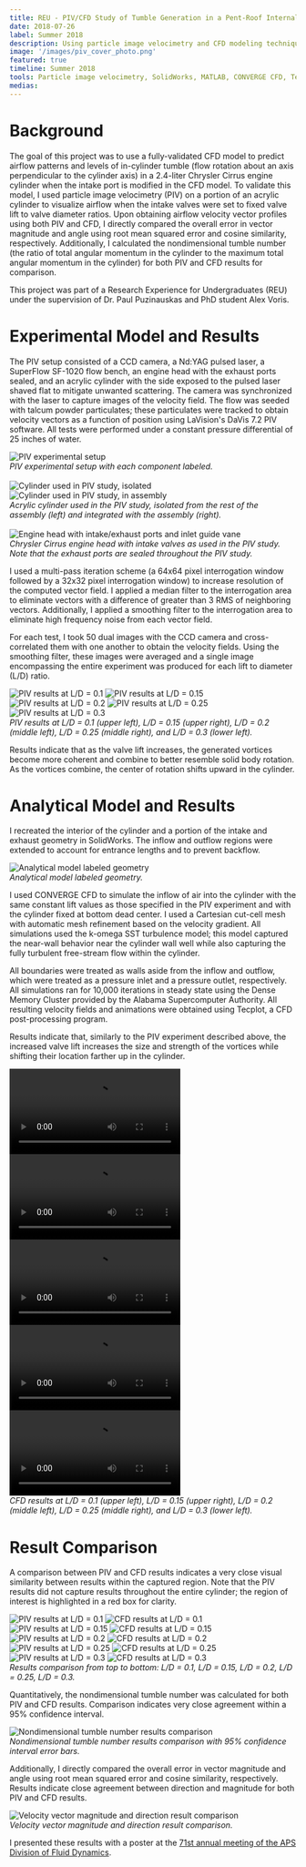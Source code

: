 ```yaml
---
title: REU - PIV/CFD Study of Tumble Generation in a Pent-Roof Internal Combustion Engine
date: 2018-07-26
label: Summer 2018
description: Using particle image velocimetry and CFD modeling techniques to validate and predict airflow patterns in an internal combustion engine 
image: '/images/piv_cover_photo.png'
featured: true
timeline: Summer 2018
tools: Particle image velocimetry, SolidWorks, MATLAB, CONVERGE CFD, Tecplot
medias:
---
```

# Background

The goal of this project was to use a fully-validated CFD model to predict airflow patterns and levels of in-cylinder tumble (flow rotation about an axis perpendicular to the cylinder axis) in a 2.4-liter Chrysler Cirrus engine cylinder when the intake port is modified in the CFD model. To validate this model, I used particle image velocimetry (PIV) on a portion of an acrylic cylinder to visualize airflow when the intake valves were set to fixed valve lift to valve diameter ratios. Upon obtaining airflow velocity vector profiles using both PIV and CFD, I directly compared the overall error in vector magnitude and angle using root mean squared error and cosine similarity, respectively. Additionally, I calculated the nondimensional tumble number (the ratio of total angular momentum in the cylinder to the maximum total angular momentum in the cylinder) for both PIV and CFD results for comparison.

This project was part of a Research Experience for Undergraduates (REU) under the supervision of Dr. Paul Puzinauskas and PhD student Alex Voris.

# Experimental Model and Results

The PIV setup consisted of a CCD camera, a Nd:YAG pulsed laser, a SuperFlow SF-1020 flow bench, an engine head with the exhaust ports sealed, and an acrylic cylinder with the side exposed to the pulsed laser shaved flat to mitigate unwanted scattering. The camera was synchronized with the laser to capture images of the velocity field. The flow was seeded with talcum powder particulates; these particulates were tracked to obtain velocity vectors as a function of position using LaVision's DaVis 7.2 PIV software. All tests were performed under a constant pressure differential of 25 inches of water.

<div class="gallery-box">
  <div class="gallery_two">
    <img src="/images/piv_setup_labeled.png" loading="lazy" alt="PIV experimental setup">
  </div>
  <em>PIV experimental setup with each component labeled.</em>
</div>

<br />

<div class="gallery-box">
  <div class="gallery_two">
    <img src="/images/piv_cylinder.png" loading="lazy" alt="Cylinder used in PIV study, isolated">
    <img src="/images/piv_cylinder2.png" loading="lazy" alt="Cylinder used in PIV study, in assembly">
  </div>
  <em>Acrylic cylinder used in the PIV study, isolated from the rest of the assembly (left) and integrated with the assembly (right).</em>
</div>

<br />

<div class="gallery-box">
  <div class="gallery_two">
    <img src="/images/piv_inlet_guide_vane.png" loading="lazy" alt="Engine head with intake/exhaust ports and inlet guide vane">
  </div>
  <em>Chrysler Cirrus engine head with intake valves as used in the PIV study. Note that the exhaust ports are sealed throughout the PIV study.</em>
</div>

I used a multi-pass iteration scheme (a 64x64 pixel interrogation window followed by a 32x32 pixel interrogation window) to increase resolution of the computed vector field. I applied a median filter to the interrogation area to eliminate vectors with a difference of greater than 3 RMS of neighboring vectors. Additionally, I applied a smoothing filter to the interrogation area to eliminate high frequency noise from each vector field.

For each test, I took 50 dual images with the CCD camera and cross-correlated them with one another to obtain the velocity fields. Using the smoothing filter, these images were averaged and a single image encompassing the entire experiment was produced for each lift to diameter (L/D) ratio.

<div class="gallery-box">
  <div class="gallery_two">
    <img src="/images/piv_0.1.png" loading="lazy" alt="PIV results at L/D = 0.1">
    <img src="/images/piv_0.15.png" loading="lazy" alt="PIV results at L/D = 0.15">
    <img src="/images/piv_0.2.png" loading="lazy" alt="PIV results at L/D = 0.2">
    <img src="/images/piv_0.25.png" loading="lazy" alt="PIV results at L/D = 0.25">
    <img src="/images/piv_0.3.png" loading="lazy" alt="PIV results at L/D = 0.3">
  </div>
  <em>PIV results at L/D = 0.1 (upper left), L/D = 0.15 (upper right), L/D = 0.2 (middle left), L/D = 0.25 (middle right), and L/D = 0.3 (lower left).</em>
</div>

Results indicate that as the valve lift increases, the generated vortices become more coherent and combine to better resemble solid body rotation. As the vortices combine, the center of rotation shifts upward in the cylinder.

# Analytical Model and Results

I recreated the interior of the cylinder and a portion of the intake and exhaust geometry in SolidWorks. The inflow and outflow regions were extended to account for entrance lengths and to prevent backflow.

<div class="gallery-box">
  <div class="gallery_two">
    <img src="/images/piv_labeled_geometry.png" loading="lazy" alt="Analytical model labeled geometry">
  </div>
  <em>Analytical model labeled geometry.</em>
</div>

I used CONVERGE CFD to simulate the inflow of air into the cylinder with the same constant lift values as those specified in the PIV experiment and with the cylinder fixed at bottom dead center. I used a Cartesian cut-cell mesh with automatic mesh refinement based on the velocity gradient. All simulations used the k-omega SST turbulence model; this model captured the near-wall behavior near the cylinder wall well while also capturing the fully turbulent free-stream flow within the cylinder.

All boundaries were treated as walls aside from the inflow and outflow, which were treated as a pressure inlet and a pressure outlet, respectively. All simulations ran for 10,000 iterations in steady state using the Dense Memory Cluster provided by the Alabama Supercomputer Authority. All resulting velocity fields and animations were obtained using Tecplot, a CFD post-processing program.

Results indicate that, similarly to the PIV experiment described above, the increased valve lift increases the size and strength of the vortices while shifting their location farther up in the cylinder.

<div class="gallery-box">
  <div class="gallery_two">
    <video controls loading="lazy" alt="CFD results at L/D = 0.1">
      <source src="/videos/piv_0.1_ss.mp4" type="video/mp4">
    </video>
    <video controls loading="lazy" alt="CFD results at L/D = 0.15">
      <source src="/videos/piv_0.15_ss.mp4" type="video/mp4">
    </video>
    <video controls loading="lazy" alt="CFD results at L/D = 0.2">
      <source src="/videos/piv_0.2_ss.mp4" type="video/mp4">
    </video>
    <video controls loading="lazy" alt="CFD results at L/D = 0.25">
      <source src="/videos/piv_0.25_ss.mp4" type="video/mp4">
    </video>
    <video controls loading="lazy" alt="CFD results at L/D = 0.3">
      <source src="/videos/piv_0.3_ss.mp4" type="video/mp4">
    </video>
  </div>
  <em>CFD results at L/D = 0.1 (upper left), L/D = 0.15 (upper right), L/D = 0.2 (middle left), L/D = 0.25 (middle right), and L/D = 0.3 (lower left).</em>
</div>

# Result Comparison

A comparison between PIV and CFD results indicates a very close visual similarity between results within the captured region. Note that the PIV results did not capture results throughout the entire cylinder; the region of interest is highlighted in a red box for clarity.

<div class="gallery-box">
  <div class="gallery_two">
    <img src="/images/piv_0.1.png" loading="lazy" alt="PIV results at L/D = 0.1">
    <img src="/images/piv_0.1_cfd.png" loading="lazy" alt="CFD results at L/D = 0.1">
    <img src="/images/piv_0.15.png" loading="lazy" alt="PIV results at L/D = 0.15">
    <img src="/images/piv_0.15_cfd.png" loading="lazy" alt="CFD results at L/D = 0.15">
    <img src="/images/piv_0.2.png" loading="lazy" alt="PIV results at L/D = 0.2">
    <img src="/images/piv_0.2_cfd.png" loading="lazy" alt="CFD results at L/D = 0.2">
    <img src="/images/piv_0.25.png" loading="lazy" alt="PIV results at L/D = 0.25">
    <img src="/images/piv_0.25_cfd.png" loading="lazy" alt="CFD results at L/D = 0.25">
    <img src="/images/piv_0.3.png" loading="lazy" alt="PIV results at L/D = 0.3">
    <img src="/images/piv_0.3_cfd.png" loading="lazy" alt="CFD results at L/D = 0.3">
  </div>
  <em>Results comparison from top to bottom: L/D = 0.1, L/D = 0.15, L/D = 0.2, L/D = 0.25, L/D = 0.3.</em>
</div>

Quantitatively, the nondimensional tumble number was calculated for both PIV and CFD results. Comparison indicates very close agreement within a 95% confidence interval.

<div class="gallery-box">
  <div class="gallery_two">
    <img src="/images/piv_ntn.png" loading="lazy" alt="Nondimensional tumble number results comparison">
  </div>
  <em>Nondimensional tumble number results comparison with 95% confidence interval error bars.</em>
</div>

Additionally, I directly compared the overall error in vector magnitude and angle using root mean squared error and cosine similarity, respectively. Results indicate close agreement between direction and magnitude for both PIV and CFD results.

<div class="gallery-box">
  <div class="gallery_two">
    <img src="/images/piv_results.png" loading="lazy" alt="Velocity vector magnitude and direction result comparison">
  </div>
  <em>Velocity vector magnitude and direction result comparison.</em>
</div>

I presented these results with a poster at the <a href="https://meetings.aps.org/Meeting/DFD18/Session/KP1.9" target="_blank">71st annual meeting of the APS Division of Fluid Dynamics</a>.
